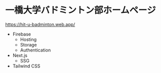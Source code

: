 # 一橋大学バドミントン部ホームページ

https://hit-u-badminton.web.app/

- Firebase
  - Hosting
  - Storage
  - Authentication
- Next.js
  - SSG
- Tailwind CSS
